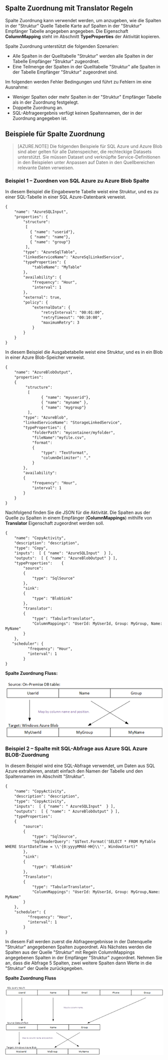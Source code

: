 ## <a name="column-mapping-with-translator-rules"></a>Spalte Zuordnung mit Translator Regeln
Spalte Zuordnung kann verwendet werden, um anzugeben, wie die Spalten in der "Struktur" Quelle Tabelle Karte auf Spalten in der "Struktur" Empfänger Tabelle angegeben angegeben. Die Eigenschaft **ColumnMapping** steht im Abschnitt **TypeProperties** der Aktivität kopieren.

Spalte Zuordnung unterstützt die folgenden Szenarien:

- Alle Spalten in der Quelltabelle "Struktur" werden alle Spalten in der Tabelle Empfänger "Struktur" zugeordnet.
- Eine Teilmenge der Spalten in der Quelltabelle "Struktur" alle Spalten in der Tabelle Empfänger "Struktur" zugeordnet sind.

Im folgenden werden Fehler Bedingungen und führt zu Fehlern im eine Ausnahme:

- Weniger Spalten oder mehr Spalten in der "Struktur" Empfänger Tabelle als in der Zuordnung festgelegt.
- Doppelte Zuordnung an.
- SQL-Abfrageergebnis verfügt keinen Spaltennamen, der in der Zuordnung angegeben ist.

## <a name="column-mapping-samples"></a>Beispiele für Spalte Zuordnung
> [AZURE.NOTE] Die folgenden Beispiele für SQL Azure und Azure Blob sind aber gelten für alle Datenspeicher, die rechteckige Datasets unterstützt. Sie müssen Dataset und verknüpfte Service-Definitionen in den Beispielen unter Anpassen auf Daten in den Quellbereichen relevante Daten verweisen. 

### <a name="sample-1--column-mapping-from-azure-sql-to-azure-blob"></a>Beispiel 1 – Zuordnen von SQL Azure zu Azure Blob Spalte
In diesem Beispiel die Eingabewerte Tabelle weist eine Struktur, und es zu einer SQL-Tabelle in einer SQL Azure-Datenbank verweist.

    {
        "name": "AzureSQLInput",
        "properties": {
            "structure": 
             [
               { "name": "userid"},
               { "name": "name"},
               { "name": "group"}
             ],
            "type": "AzureSqlTable",
            "linkedServiceName": "AzureSqlLinkedService",
            "typeProperties": {
                "tableName": "MyTable"
            },
            "availability": {
                "frequency": "Hour",
                "interval": 1
            },
            "external": true,
            "policy": {
                "externalData": {
                    "retryInterval": "00:01:00",
                    "retryTimeout": "00:10:00",
                    "maximumRetry": 3
                }
            }
        }
    }

In diesem Beispiel die Ausgabetabelle weist eine Struktur, und es in ein Blob in einer Azure Blob-Speicher verweist.

    {
        "name": "AzureBlobOutput",
        "properties":
        {
             "structure": 
              [
                    { "name": "myuserid"},
                    { "name": "myname" },
                    { "name": "mygroup"}
              ],
            "type": "AzureBlob",
            "linkedServiceName": "StorageLinkedService",
            "typeProperties": {
                "folderPath": "mycontainer/myfolder",
                "fileName":"myfile.csv",
                "format":
                {
                    "type": "TextFormat",
                    "columnDelimiter": ","
                }
            },
            "availability":
            {
                "frequency": "Hour",
                "interval": 1
            }
        }
    }

Nachfolgend finden Sie die JSON für die Aktivität. Die Spalten aus der Quelle zu Spalten in einem Empfänger (**ColumnMappings**) mithilfe von **Translator** Eigenschaft zugeordnet werden soll.

    {
        "name": "CopyActivity",
        "description": "description", 
        "type": "Copy",
        "inputs":  [ { "name": "AzureSQLInput"  } ],
        "outputs":  [ { "name": "AzureBlobOutput" } ],
        "typeProperties":    {
            "source":
            {
                "type": "SqlSource"
            },
            "sink":
            {
                "type": "BlobSink"
            },
            "translator": 
            {
                "type": "TabularTranslator",
                "ColumnMappings": "UserId: MyUserId, Group: MyGroup, Name: MyName"
            }
        },
       "scheduler": {
              "frequency": "Hour",
              "interval": 1
            }
    }

**Spalte Zuordnung Fluss:**

![Spalte Zuordnung Fluss](./media/data-factory-data-stores-with-rectangular-tables/column-mapping-flow.png)

### <a name="sample-2--column-mapping-with-sql-query-from-azure-sql-to-azure-blob"></a>Beispiel 2 – Spalte mit SQL-Abfrage aus Azure SQL Azure BLOB-Zuordnung
In diesem Beispiel wird eine SQL-Abfrage verwendet, um Daten aus SQL Azure extrahieren, anstatt einfach den Namen der Tabelle und den Spaltennamen im Abschnitt "Struktur". 

    {
        "name": "CopyActivity",
        "description": "description", 
        "type": "CopyActivity",
        "inputs":  [ { "name": " AzureSQLInput"  } ],
        "outputs":  [ { "name": " AzureBlobOutput" } ],
        "typeProperties":
        {
            "source":
            {
                "type": "SqlSource",
                "SqlReaderQuery": "$$Text.Format('SELECT * FROM MyTable WHERE StartDateTime = \\'{0:yyyyMMdd-HH}\\'', WindowStart)"
            },
            "sink":
            {
                "type": "BlobSink"
            },
            "Translator": 
            {
                "type": "TabularTranslator",
                "ColumnMappings": "UserId: MyUserId, Group: MyGroup,Name: MyName"
            }
        },
        "scheduler": {
              "frequency": "Hour",
              "interval": 1
            }
    }

In diesem Fall werden zuerst die Abfrageergebnisse in der Datenquelle "Struktur" angegebenen Spalten zugeordnet. Als Nächstes werden die Spalten aus der Quelle "Struktur" mit Regeln ColumnMappings angegebenen Spalten in der Empfänger "Struktur" zugeordnet.  Nehmen Sie an, dass die Abfrage 5 Spalten, zwei weitere Spalten dann Werte in die "Struktur" der Quelle zurückgegeben.

**Spalte Zuordnung Fluss**

![Spalte Zuordnung Fluss Basis 2 zurück](./media/data-factory-data-stores-with-rectangular-tables/column-mapping-flow-2.png)







